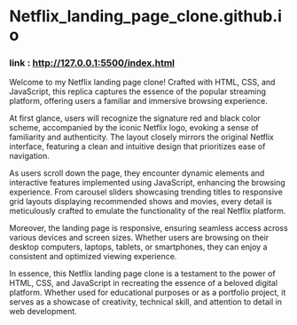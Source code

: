 # Netflix_landing_page_clone.github.io

### link : http://127.0.0.1:5500/index.html

Welcome to my Netflix landing page clone! Crafted with HTML, CSS, and JavaScript, this replica captures the essence of the popular streaming platform, offering users a familiar and immersive browsing experience.

At first glance, users will recognize the signature red and black color scheme, accompanied by the iconic Netflix logo, evoking a sense of familiarity and authenticity. The layout closely mirrors the original Netflix interface, featuring a clean and intuitive design that prioritizes ease of navigation.

As users scroll down the page, they encounter dynamic elements and interactive features implemented using JavaScript, enhancing the browsing experience. From carousel sliders showcasing trending titles to responsive grid layouts displaying recommended shows and movies, every detail is meticulously crafted to emulate the functionality of the real Netflix platform.

Moreover, the landing page is responsive, ensuring seamless access across various devices and screen sizes. Whether users are browsing on their desktop computers, laptops, tablets, or smartphones, they can enjoy a consistent and optimized viewing experience.

In essence, this Netflix landing page clone is a testament to the power of HTML, CSS, and JavaScript in recreating the essence of a beloved digital platform. Whether used for educational purposes or as a portfolio project, it serves as a showcase of creativity, technical skill, and attention to detail in web development.
